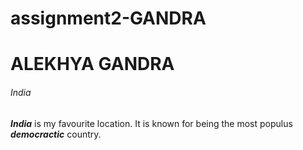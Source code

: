 # assignment2-GANDRA
# ALEKHYA GANDRA
###### India
***India*** is my favourite location. It is known for being the most populus ***democractic*** country.
